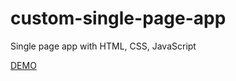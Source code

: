 # custom-single-page-app
Single page app with HTML, CSS, JavaScript

[DEMO](https://abdugaffor-97.github.io/custom-single-page-app/)
